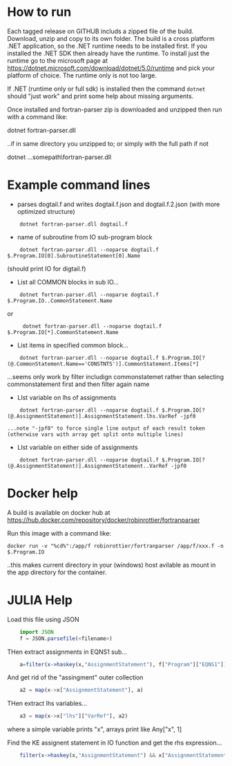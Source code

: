 
How to run
==========
Each tagged release on GITHUB includs a zipped file of the build. Download, unzip and copy to its own folder. The build is a cross platform .NET application, so the .NET runtime needs to be installed first. If you installed the .NET SDK then already have the runtime. To install just the runtime go to the microsoft page at https://dotnet.microsoft.com/download/dotnet/5.0/runtime and pick your platform of choice. The runtime only is not too large.

If .NET (runtime only or full sdk) is installed then the command `dotnet` should "just work" and print some help about missing arguments.

Once installed and fortran-parser zip is downloaded and unzipped then run with a command like:

dotnet fortran-parser.dll

..if in same directory you unzipped to; or simply with the full path if not

dotnet ...somepath\fortran-parser.dll
	


Example command lines
=====================

- parses dogtail.f and writes dogtail.f.json and dogtail.f.2.json (with more optimized structure)
```
	dotnet fortran-parser.dll dogtail.f
```
- name of subroutine from IO sub-program block
```
	dotnet fortran-parser.dll --noparse dogtail.f $.Program.IO[0].SubroutineStatement[0].Name
```
  (should print IO for digtail.f)

- List all COMMON blocks in sub IO...
```
	dotnet fortran-parser.dll --noparse dogtail.f $.Program.IO..CommonStatement.Name
```
  or
```
   	 dotnet fortran-parser.dll --noparse dogtail.f $.Program.IO[*].CommonStatement.Name
```

- List items in specified common block...
```
    dotnet fortran-parser.dll --noparse dogtail.f $.Program.IO[?(@.CommonStatement.Name=='CONSTNTS')].CommonStatement.Items[*]
```
  ...seems only work by filter includign commonstatemet rather than selecting commonstatement first and then filter again name

 - LIst variable on lhs of assignments
```
	dotnet fortran-parser.dll --noparse dogtail.f $.Program.IO[?(@.AssignmentStatement)].AssignmentStatement.lhs.VarRef -jpf0
```
	...note "-jpf0" to force single line output of each result token (otherwise vars with array get split onto multiple lines)

 - LIst variable on either side of assignments
```
	dotnet fortran-parser.dll --noparse dogtail.f $.Program.IO[?(@.AssignmentStatement)].AssignmentStatement..VarRef -jpf0
```


Docker help
===========

A build is available on docker hub at https://hub.docker.com/repository/docker/robinrottier/fortranparser

Run this image with a command like:
```
docker run -v "%cd%":/app/f robinrottier/fortranparser /app/f/xxx.f -n $.Program.IO
```

..this makes current directory in your (windows) host avilable as mount in the app directory for the container.

JULIA Help
==========
Load this file using JSON
```julia
	import JSON
	f = JSON.parsefile(<filename>)
```
THen extract assignments in EQNS1 sub...
```julia
	a=filter(x->haskey(x,"AssignmentStatement"), f["Program"]["EQNS1"])
```
And get rid of the "assingment" outer collection
```julia
	a2 = map(x->x["AssignmentStatement"], a)
```
THen extract lhs variables...
```julia
	a3 = map(x->x["lhs"]["VarRef"], a2)
```
where a simple variable prints "x", arrays print like Any["x", 1]

Find the KE assignent statement in IO function and get the rhs expression...
```julia
	filter(x->haskey(x,"AssignmentStatement") && x["AssignmentStatement"]["lhs"]["VarRef"] == "KE", f["Program"]["IO"])[1]["AssignmentStatement"]["rhs"]
```

